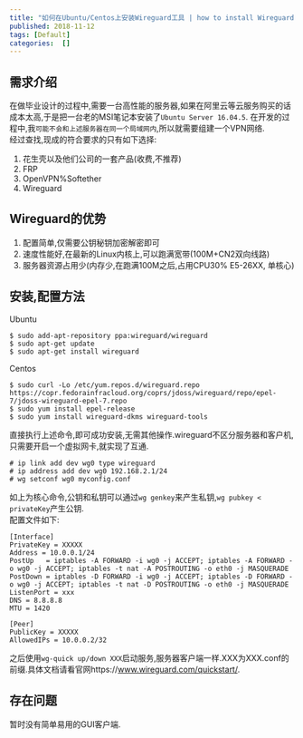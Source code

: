 ```yaml
---
title: "如何在Ubuntu/Centos上安装Wireguard工具 | how to install Wireguard on Ubuntu/CentOS"
published: 2018-11-12
tags: [Default]
categories:  []
---
```


## 需求介绍
在做毕业设计的过程中,需要一台高性能的服务器,如果在阿里云等云服务购买的话成本太高,于是把一台老的MSI笔记本安装了`Ubuntu Server 16.04.5`. 在开发的过程中,我`可能不会和上述服务器在同一个局域网内`,所以就需要组建一个VPN网络.  
经过查找,现成的符合要求的只有如下选择:  
1. 花生壳以及他们公司的一套产品(收费,不推荐)
2. FRP
3. OpenVPN%Softether
4. Wireguard

## Wireguard的优势
1. 配置简单,仅需要公钥秘钥加密解密即可
2. 速度性能好,在最新的Linux内核上,可以跑满宽带(100M+CN2双向线路)
3. 服务器资源占用少(内存少,在跑满100M之后,占用CPU30% E5-26XX, 单核心)

## 安装,配置方法
Ubuntu
```shell
$ sudo add-apt-repository ppa:wireguard/wireguard
$ sudo apt-get update
$ sudo apt-get install wireguard
```
Centos
```shell
$ sudo curl -Lo /etc/yum.repos.d/wireguard.repo https://copr.fedorainfracloud.org/coprs/jdoss/wireguard/repo/epel-7/jdoss-wireguard-epel-7.repo
$ sudo yum install epel-release
$ sudo yum install wireguard-dkms wireguard-tools
```

直接执行上述命令,即可成功安装,无需其他操作.wireguard不区分服务器和客户机,只需要开启一个虚拟网卡,就实现了互通.  
```
# ip link add dev wg0 type wireguard
# ip address add dev wg0 192.168.2.1/24
# wg setconf wg0 myconfig.conf
```
如上为核心命令,公钥和私钥可以通过`wg genkey`来产生私钥,`wg pubkey < privateKey`产生公钥.  
配置文件如下:  
```shell
[Interface]
PrivateKey = XXXXX
Address = 10.0.0.1/24 
PostUp   = iptables -A FORWARD -i wg0 -j ACCEPT; iptables -A FORWARD -o wg0 -j ACCEPT; iptables -t nat -A POSTROUTING -o eth0 -j MASQUERADE
PostDown = iptables -D FORWARD -i wg0 -j ACCEPT; iptables -D FORWARD -o wg0 -j ACCEPT; iptables -t nat -D POSTROUTING -o eth0 -j MASQUERADE
ListenPort = xxx
DNS = 8.8.8.8
MTU = 1420

[Peer]
PublicKey = XXXXX
AllowedIPs = 10.0.0.2/32 
```
之后使用`wg-quick up/down XXX`启动服务,服务器客户端一样.XXX为XXX.conf的前缀.具体文档请看官网https://www.wireguard.com/quickstart/.  

## 存在问题
暂时没有简单易用的GUI客户端.  